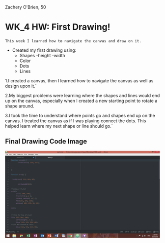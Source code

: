 Zachery O'Brien, 50



# WK_4 HW: First Drawing!

`This week I learned how to navigate the canvas and draw on it.`
  - Created my first drawing using:
    - Shapes
      -height
      -width
    - Color
    - Dots
    - Lines



1.I created a canvas, then I learned how to navigate the canvas as well as design upon it.`

2.My biggest problems were learning where the shapes and lines would end up on the canvas, especially when I created a new starting point to rotate a shape around.  

3.I took the time to understand where points go and shapes end up on the canvas. I treated the canvas as if I was playing connect the dots. This helped learn where my next shape or line should go.`


## Final Drawing Code Image
![](Image.png)
